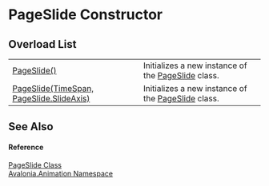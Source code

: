 # PageSlide Constructor


## Overload List
<table>
<tr>
<td><a href="M_Avalonia_Animation_PageSlide__ctor">PageSlide()</a></td>
<td>Initializes a new instance of the <a href="T_Avalonia_Animation_PageSlide">PageSlide</a> class.</td>
</tr>
<tr>
<td><a href="M_Avalonia_Animation_PageSlide__ctor_1">PageSlide(TimeSpan, PageSlide.SlideAxis)</a></td>
<td>Initializes a new instance of the <a href="T_Avalonia_Animation_PageSlide">PageSlide</a> class.</td>
</tr>
</table>

## See Also


#### Reference
<a href="T_Avalonia_Animation_PageSlide">PageSlide Class</a>  
<a href="N_Avalonia_Animation">Avalonia.Animation Namespace</a>  
